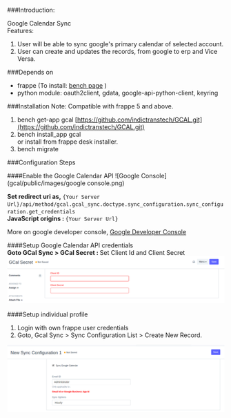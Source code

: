 ###Introduction:

Google Calendar Sync<br>
Features:

1. User will be able to sync google's primary calendar of selected account.
2. User can create and updates the records, from google to erp and Vice Versa.


###Depends on
- frappe (To install: [bench page](https://github.com/frappe/bench) )
- python module: oauth2client, gdata, google-api-python-client, keyring

###Installation
Note: Compatible with frappe 5 and above.

1. bench get-app gcal [https://github.com/indictranstech/GCAL.git](https://github.com/indictranstech/GCAL.git)
2. bench install_app gcal<br>or install from frappe desk installer.
3. bench migrate


###Configuration Steps


####Enable the Google Calendar API
![Google Console](gcal/public/images/google console.png)

<b>Set redirect uri as,</b> `{Your Server Url}/api/method/gcal.gcal_sync.doctype.sync_configuration.sync_configuration.get_credentials` <br>
<b>JavaScript origins : </b> `{Your Server Url}`

More on google developer console, [Google Developer Console](https://developers.google.com/console/help/new/)

####Setup Google Calendar API credentials
<br> <b> Goto GCal Sync > GCal Secret : </b>  Set Client Id and Client Secret
![GCal Sync > GCal Secret](gcal/public/images/GcalSecret.png)

####Setup individual profile
<br>
1. Login with own frappe user credentials
2. Goto, Gcal Sync > Sync Configuration List > Create New Record.

![Gcal Sync > Sync Configuration List > Create New Record](gcal/public/images/SyncConfig.png)
